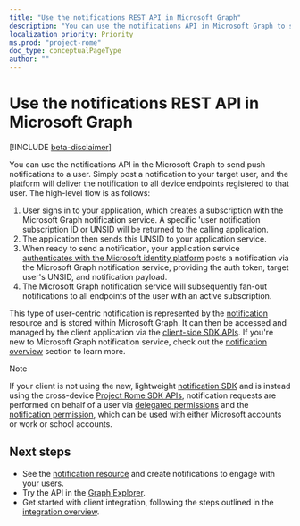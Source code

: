 ```yaml
---
title: "Use the notifications REST API in Microsoft Graph"
description: "You can use the notifications API in Microsoft Graph to send push notifications to a user. Simply target a user account to send a notification to, and the platform will deliver the notification to all device endpoints. Notifications API requests are performed on behalf of a user via delegated permissions and the [notification permission]( /graph/permissions_reference), which can be used with either Microsoft accounts or work or school accounts."
localization_priority: Priority
ms.prod: "project-rome"
doc_type: conceptualPageType
author: ""
---
```


# Use the notifications REST API in Microsoft Graph

[!INCLUDE [beta-disclaimer](../../includes/beta-disclaimer.md)]

You can use the notifications API in the Microsoft Graph to send push notifications to a user. Simply post a notification to your target user, and the platform will deliver the notification to all device endpoints registered to that user. The high-level flow is as follows:

1. User signs in to your application, which creates a subscription with the Microsoft Graph notification service. A specific 'user notification subscription ID or UNSID will be returned to the calling application.
2. The application then sends this UNSID to your application service.
3. When ready to send a notification, your application service [authenticates with the Microsoft identity platform](/azure/active-directory/develop/v1-oauth2-client-creds-grant-flow) posts a notification via the Microsoft Graph notification service, providing the auth token, target user's UNSID, and notification payload.
4. The Microsoft Graph notification service will subsequently fan-out notifications to all endpoints of the user with an active subscription.  

This type of user-centric notification is represented by the [notification](../resources/projectrome-notification.md) resource and is stored within Microsoft Graph. It can then be accessed and managed by the client application via the [client-side SDK APIs](https://aka.ms/GNSDK). If you're new to Microsoft Graph notification service, check out the [notification overview](https://docs.microsoft.com/en-us/graph/notifications-concept-overview) section to learn more.    

> [!NOTE]
> If your client is not using the new, lightweight [notification SDK](http://aka.ms/GNSDK) and is instead using the cross-device [Project Rome SDK APIs](https://github.com/microsoft/project-rome), notification requests are performed on behalf of a user via [delegated permissions](/graph/permissions-reference#delegated-permissions-application-permissions-and-effective-permissions) and the [notification permission]( /graph/permissions_reference), which can be used with either Microsoft accounts or work or school accounts.


## Next steps
- See the [notification resource](../resources/projectrome-notification.md) and create notifications to engage with your users. 
- Try the API in the [Graph Explorer](https://developer.microsoft.com/graph/graph-explorer).
- Get started with client integration, following the steps outlined in the [integration overview](/graph/notifications-integration-e2e-overview).
